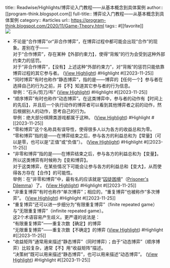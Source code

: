 title:: Readwise/Highlights/博弈论入门教程——从基本概念到具体案例
author:: [[program-think.blogspot.com]]
full-title:: 博弈论入门教程——从基本概念到具体案例
category:: #articles
url:: https://program-think.blogspot.com/2020/11/Game-Theory.html
tags:: #[[favorite]]  
![](https://lh6.googleusercontent.com/5Fw6zHF2pQSOz2zJmxHXxt1jWAiGWnamOjRA6FIYT5te71IwvNACdhvo5aJ-TuIEEtbXDS8EKyvu8TrScLBrNsrqcEJuwiNUXunCCVAcLfbwVrTzKZbx7waBHEPs3CueMhoAGYRTpbY=w1200-h630-p-k-no-nu)
- 不论是“合作博弈”or“非合作博弈”，在博弈过程中都可能会出现“合作”的现象。差别在于——  
  对于“合作博弈”，存在某种【外部约束力】，使得“背叛”的行为会受到这种外部约束力的惩罚。  
  对于“非合作博弈”，【没有】上述这种“外部约束力”，对“背叛”的惩罚只能依靠博弈过程的其它参与者。 ([View Highlight](https://read.readwise.io/read/01hg2esx96gv24dhkb0xwbcc61)) #Highlight #[[2023-11-25]]
- “同时博弈”有时也称作“静态博弈”，指的是——博弈的【任何一个】参与者在选择自己的行为之前，并【不】知道其它参与者的行为信息。  
  举例：“石头/剪刀/布” ([View Highlight](https://read.readwise.io/read/01hg2ettx91g0t38sz2gdctjx7)) #Highlight #[[2023-11-25]]
- “顺序博弈”有时也称作“动态博弈”。在这类博弈中，参与者的动作有【时间上的先后】，并且后一个执行动作的博弈者可以看到其他博弈者之前的动作，然后根据别人的动作，思考自己的行为。  
  举例：绝大部分棋牌类游戏都属于这种。 ([View Highlight](https://read.readwise.io/read/01hg2etym2589qrkcnknq8kxn8)) #Highlight #[[2023-11-25]]
- “零和博弈”这个名称具有误导性，使得很多人以为各方的收益总和为零。  
  “零和博弈”指的是——在博弈结束之后，参与各方的利益总和为【常量】（可以是零，也可以是“正值”或“负值”）。 ([View Highlight](https://read.readwise.io/read/01hg2eva4kzty46wnex8f792kv)) #Highlight #[[2023-11-25]]
- “非零和博弈”指的是——在博弈结束之后，参与各方的利益总和为【变量】。所以这类博弈有时候称为【变和博弈】。  
  对于这类博弈，在某些情况下可能会让参与各方的利益总和【变大】，从而使得各方存在【合作】的可能性。  
  举例：在“非零和博弈”中，最有名的应该就是“[囚徒困境](https://zh.wikipedia.org/wiki/%E5%9B%9A%E5%BE%92%E5%9B%B0%E5%A2%83)”（[Prisoner's Dilemma](https://en.wikipedia.org/wiki/Prisoner%27s_dilemma)）了。 ([View Highlight](https://read.readwise.io/read/01hg2ew39zb5n9ffmt4qhgpxe2)) #Highlight #[[2023-11-25]]
- “非重复博弈”有时也称作“单次博弈”；相应的，“重复博弈”也被称作“多次博弈”。 ([View Highlight](https://read.readwise.io/read/01hg2ewgn4xgxr56vymejrj580)) #Highlight #[[2023-11-25]]
- “重复博弈”还可以进一步细分为“有限重复博弈”（finite repeated game）与“无限重复博弈”（infinite repeated game）。  
  这2个术语容易产生歧义。更严谨的说法是：  
  “有限重复博弈”——重复次数【确定】的博弈  
  “无限重复博弈”——重复次数【不确定】的博弈 ([View Highlight](https://read.readwise.io/read/01hg2ewnw9rh9zrevv1y0f6439)) #Highlight #[[2023-11-25]]
- “收益矩阵”通常用来描述“静态博弈”（同时博弈）；由于“动态博弈”（顺序博弈）比较复杂，通常【不】用“收益矩阵”描述。  
  “决策树”既可以用来描述“静态博弈”，也可以用来描述“动态博弈”。 ([View Highlight](https://read.readwise.io/read/01hg2ex4w0kmbttp41722k3zce)) #Highlight #[[2023-11-25]]